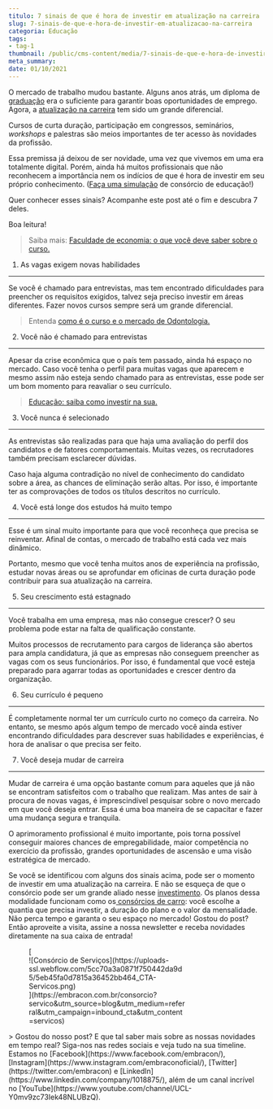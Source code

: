 ```yaml
---
titulo: 7 sinais de que é hora de investir em atualização na carreira
slug: 7-sinais-de-que-e-hora-de-investir-em-atualizacao-na-carreira
categoria: Educação
tags:
- tag-1
thumbnail: /public/cms-content/media/7-sinais-de-que-e-hora-de-investir-em-atualizacao-na-carreira.jpg
meta_summary: 
date: 01/10/2021
---
```

O mercado de trabalho mudou bastante. Alguns anos atrás, um diploma de [graduação](https://www.embracon.com.br/blog/confira-5-beneficios-de-fazer-um-consorcio-para-pos-graduacao) era o suficiente para garantir boas oportunidades de emprego. Agora, a [atualização na carreira](https://www.embracon.com.br/blog/quais-carreiras-estarao-em-alta-nos-proximos-anos-descubra-aqui) tem sido um grande diferencial.

Cursos de curta duração, participação em congressos, seminários, *workshops* e palestras são meios importantes de ter acesso às novidades da profissão.

Essa premissa já deixou de ser novidade, uma vez que vivemos em uma era totalmente digital. Porém, ainda há muitos profissionais que não reconhecem a importância nem os indícios de que é hora de investir em seu próprio conhecimento. ([Faça uma simulação](https://www.embracon.com.br/consorcio-servicos) de consórcio de educação!)

Quer conhecer esses sinais? Acompanhe este post até o fim e descubra 7 deles.

Boa leitura!

> Saiba mais: [Faculdade de economia: o que você deve saber sobre o curso.](https://www.embracon.com.br/blog/faculdade-de-economia-o-que-voce-deve-saber-sobre-o-curso)

1. As vagas exigem novas habilidades
------------------------------------

Se você é chamado para entrevistas, mas tem encontrado dificuldades para preencher os requisitos exigidos, talvez seja preciso investir em áreas diferentes. Fazer novos cursos sempre será um grande diferencial.

> Entenda [como é o curso e o mercado de Odontologia.](https://www.embracon.com.br/blog/entenda-como-e-o-curso-e-o-mercado-de-odontologia)

2. Você não é chamado para entrevistas
--------------------------------------

Apesar da crise econômica que o país tem passado, ainda há espaço no mercado. Caso você tenha o perfil para muitas vagas que aparecem e mesmo assim não esteja sendo chamado para as entrevistas, esse pode ser um bom momento para reavaliar o seu currículo.

> [Educação: saiba como investir na sua.](https://www.embracon.com.br/blog/educacao-saiba-como-investir-na-sua)

3. Você nunca é selecionado
---------------------------

As entrevistas são realizadas para que haja uma avaliação do perfil dos candidatos e de fatores comportamentais. Muitas vezes, os recrutadores também precisam esclarecer dúvidas.

Caso haja alguma contradição no nível de conhecimento do candidato sobre a área, as chances de eliminação serão altas. Por isso, é importante ter as comprovações de todos os títulos descritos no currículo.

4. Você está longe dos estudos há muito tempo
---------------------------------------------

Esse é um sinal muito importante para que você reconheça que precisa se reinventar. Afinal de contas, o mercado de trabalho está cada vez mais dinâmico.

Portanto, mesmo que você tenha muitos anos de experiência na profissão, estudar novas áreas ou se aprofundar em oficinas de curta duração pode contribuir para sua atualização na carreira.

5. Seu crescimento está estagnado
---------------------------------

Você trabalha em uma empresa, mas não consegue crescer? O seu problema pode estar na falta de qualificação constante.

Muitos processos de recrutamento para cargos de liderança são abertos para ampla candidatura, já que as empresas não conseguem preencher as vagas com os seus funcionários. Por isso, é fundamental que você esteja preparado para agarrar todas as oportunidades e crescer dentro da organização.

6. Seu currículo é pequeno
--------------------------

É completamente normal ter um currículo curto no começo da carreira. No entanto, se mesmo após algum tempo de mercado você ainda estiver encontrando dificuldades para descrever suas habilidades e experiências, é hora de analisar o que precisa ser feito.

7. Você deseja mudar de carreira
--------------------------------

Mudar de carreira é uma opção bastante comum para aqueles que já não se encontram satisfeitos com o trabalho que realizam. Mas antes de sair à procura de novas vagas, é imprescindível pesquisar sobre o novo mercado em que você deseja entrar. Essa é uma boa maneira de se capacitar e fazer uma mudança segura e tranquila.

O aprimoramento profissional é muito importante, pois torna possível conseguir maiores chances de empregabilidade, maior competência no exercício da profissão, grandes oportunidades de ascensão e uma visão estratégica de mercado.

Se você se identificou com alguns dos sinais acima, pode ser o momento de investir em uma atualização na carreira. E não se esqueça de que o consórcio pode ser um grande aliado nesse [investimento](https://www.embracon.com.br/blog/8-motivos-que-comprovam-que-consorcio-e-investimento). Os planos dessa modalidade funcionam como os[ consórcios de carro](https://www.embracon.com.br/consorcio-de-carros): você escolhe a quantia que precisa investir, a duração do plano e o valor da mensalidade. Não perca tempo e garanta o seu espaço no mercado! Gostou do post? Então aproveite a visita, assine a nossa newsletter e receba novidades diretamente na sua caixa de entrada!

<figure class="w-richtext-figure-type-image w-richtext-align-center" style="max-width:310px">[<div>![Consórcio de Serviços](https://uploads-ssl.webflow.com/5cc70a3a0871f750442da9d5/5eb45fa0d7815a36452bb464_CTA-Servicos.png)</div>](https://embracon.com.br/consorcio?servico&utm_source=blog&utm_medium=referral&utm_campaign=inbound_cta&utm_content=servicos)</figure>> Gostou do nosso post? E que tal saber mais sobre as nossas novidades em tempo real? Siga-nos nas redes sociais e veja tudo na sua timeline. Estamos no [Facebook](https://www.facebook.com/embracon/), [Instagram](https://www.instagram.com/embraconoficial/), [Twitter](https://twitter.com/embracon) e [LinkedIn](https://www.linkedin.com/company/1018875/), além de um canal incrível no [YouTube](https://www.youtube.com/channel/UCL-Y0mv9zc73Iek48NLUBzQ).
